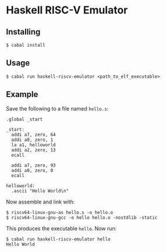 # Haskell RISC-V Emulator

## Installing
```
$ cabal install
```

## Usage
```
$ cabal run haskell-riscv-emulator <path_to_elf_executable>
```

## Example
Save the following to a file named ```hello.s```:
```
.global _start

_start:
  addi a7, zero, 64
  addi a0, zero, 1
  la a1, helloworld
  addi a2, zero, 13
  ecall

  addi a7, zero, 93
  addi a0, zero, 0
  ecall

helloworld:
  .ascii "Hello World\n"
```

Now assemble and link with:
```
$ riscv64-linux-gnu-as hello.s -o hello.o
$ riscv64-linux-gnu-gcc -o hello hello.o -nostdlib -static
```

This produces the executable ```hello```.
Now run:
```
$ cabal run haskell-riscv-emulator hello
Hello World
```
